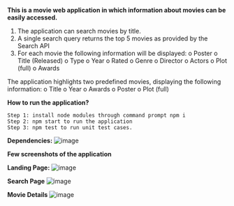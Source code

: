 **This is a movie web application in which information about movies can be easily accessed.**


1. The application can search movies by title.
2. A single search query returns the top 5 movies as provided by the Search API
3. For each movie the following information will be displayed:
    o Poster
    o Title (Released)
    o Type
    o Year
    o Rated
    o Genre
    o Director
    o Actors
    o Plot (full)
    o Awards
    
The application highlights two predefined movies, displaying the following information:
    o Title
    o Year
    o Awards
    o Poster
    o Plot (full)
    
  **How to run the application?**
    
    Step 1: install node modules through command prompt npm i
    Step 2: npm start to run the application
    Step 3: npm test to run unit test cases.
    
   **Dependencies:**
    ![image](https://user-images.githubusercontent.com/14253342/226126927-3140d8a1-a858-4d7c-a96c-8c59417689de.png)

**Few screenshots of the application**

**Landing Page:**
![image](https://user-images.githubusercontent.com/14253342/226127162-21fc7c65-7bb4-421b-82ff-da695fe056ff.png)

**Search Page**
![image](https://user-images.githubusercontent.com/14253342/226127610-1f619c14-129d-47b3-a28e-4497132ecf4e.png)

**Movie Details**
![image](https://user-images.githubusercontent.com/14253342/226127768-b01562ec-e56e-4525-852e-3af434b743c9.png)




